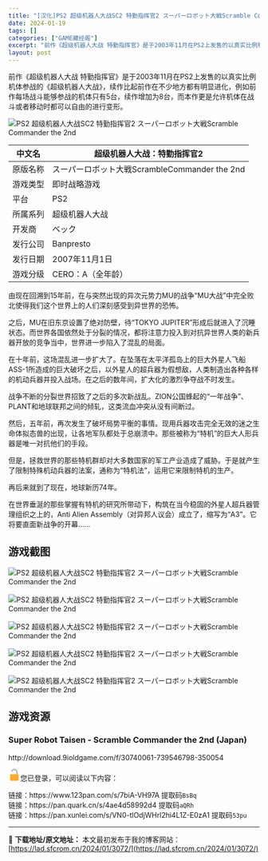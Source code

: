 ```yaml
---
title: "[汉化]PS2 超级机器人大战SC2 特勤指挥官2 スーパーロボット大戦Scramble Commander the 2nd 免费下载"
date: 2024-01-19
tags: []
categories: ["GAME藏经阁"]
excerpt: "前作《超级机器人大战 特勤指挥官》是于2003年11月在PS2上发售的以真实比例机体参战的《超级机器人大战》，续作比起前作在不少地方都有明显进化，例如前作每场战斗能够参战的机体只有5台，续作增加为8台，而本作更是允许机体在战斗或者移动时都可以自由的进行变形。中文名超级机器人大战：特勤指挥官2原版名称&hellip;"
layout: post
---
```


 <div><ul>   <ul>  </ul> </ul> </div><p>前作《超级机器人大战 特勤指挥官》是于2003年11月在PS2上发售的以真实比例机体参战的《超级机器人大战》，续作比起前作在不少地方都有明显进化，例如前作每场战斗能够参战的机体只有5台，续作增加为8台，而本作更是允许机体在战斗或者移动时都可以自由的进行变形。</p><p><img src="https://lad.sfcrom.cn/wp-content/uploads/2024/01/20240118_65a8cf90d9ac1.jpg" title="PS2 超级机器人大战SC2 特勤指挥官2 游戏封面" alt="PS2 超级机器人大战SC2 特勤指挥官2 スーパーロボット大戦Scramble Commander the 2nd" style="display:block; margin-left:auto; margin-right:auto;"></p><table><thead><tr><th>中文名</th><th>超级机器人大战：特勤指挥官2</th></tr></thead><tbody><tr><td>原版名称</td><td>スーパーロボット大戦ScrambleCommander the 2nd</td></tr><tr><td>游戏类型</td><td>即时战略游戏</td></tr><tr><td>平台</td><td>PS2</td></tr><tr><td>所属系列</td><td>超级机器人大战</td></tr><tr><td>开发商</td><td>ベック</td></tr><tr><td>发行公司</td><td>Banpresto</td></tr><tr><td>发行日期</td><td>2007年11月1日</td></tr><tr><td>游戏分级</td><td>CERO：A（全年龄）</td></tr></tbody></table><p>由现在回溯到15年前，在与突然出现的异次元势力MU的战争“MU大战”中完全败北使得我们这个世界上的人们深刻感受到异世界的恐怖。</p><p>之后，MU在旧东京设置了绝对防壁，待“TOKYO JUPITER”形成后就进入了沉睡状态。而世界各国依然处于分裂的情况，都将注意力投入到对抗异世界人类的新兵器开放的竞争当中，世界进一步陷入了混乱的局面。</p><p>在十年前，这场混乱进一步扩大了。在坠落在太平洋孤岛上的巨大外星人飞船ASS-1所造成的巨大破坏之后，以外星人的超兵器为假想敌，人类制造出各种各样的机动兵器并投入战场。在之后的数年间，扩大化的激烈争夺战不时发生。</p><p>战争不断的分裂世界招致了之后的多次新战乱。ZION公国蜂起的“一年战争”、PLANT和地球联邦之间的倾轧，这类流血冲突从没有间断过。</p><p>然后，五年前，再次发生了破坏局势平衡的事情。现用兵器攻击完全无效的迷之生命体拟态兽的出现，让各地军队都处于总崩溃中。那些被称为“特机”的巨大人形兵器是唯一对抗他们的手段。</p><p>但是，拯救世界的那些特机群却对大多数国家的军工产业造成了威胁。于是就产生了限制特殊机动兵器的法案，通称为“特机法”，运用它来限制特机的生产。</p><p>再后来就到了现在，地球新历74年。</p><p>在世界垂涎的那些掌握有特机的研究所带动下，构筑在当今稳固的外星人超兵器管理组织之上的，Anti Alien Assembly（对异邦人议会）成立了，缩写为“A3”。它将要直面新战争的开幕……</p><a name="ci_title0" ></a><h2>游戏截图</h2><p><img src="https://lad.sfcrom.cn/wp-content/uploads/2024/01/20240118_65a8d0888021e.jpg" title="PS2 超级机器人大战SC2游戏截图" alt="PS2 超级机器人大战SC2 特勤指挥官2 スーパーロボット大戦Scramble Commander the 2nd" style="display:block; margin-left:auto; margin-right:auto;"><br><img src="https://lad.sfcrom.cn/wp-content/uploads/2024/01/20240118_65a8d088aa9a4.jpg" title="PS2 超级机器人大战SC2游戏截图" alt="PS2 超级机器人大战SC2 特勤指挥官2 スーパーロボット大戦Scramble Commander the 2nd" style="display:block; margin-left:auto; margin-right:auto;"><br><img src="https://lad.sfcrom.cn/wp-content/uploads/2024/01/20240118_65a8d088cefb7.jpg" title="PS2 超级机器人大战SC2游戏截图" alt="PS2 超级机器人大战SC2 特勤指挥官2 スーパーロボット大戦Scramble Commander the 2nd" style="display:block; margin-left:auto; margin-right:auto;"><br><img src="https://lad.sfcrom.cn/wp-content/uploads/2024/01/20240118_65a8d0890400e.jpg" title="PS2 超级机器人大战SC2游戏截图" alt="PS2 超级机器人大战SC2 特勤指挥官2 スーパーロボット大戦Scramble Commander the 2nd" style="display:block; margin-left:auto; margin-right:auto;"><br><img src="https://lad.sfcrom.cn/wp-content/uploads/2024/01/20240118_65a8d0892b283.jpg" title="PS2 超级机器人大战SC2游戏截图" alt="PS2 超级机器人大战SC2 特勤指挥官2 スーパーロボット大戦Scramble Commander the 2nd" style="display:block; margin-left:auto; margin-right:auto;"></p><a name="ci_title1" ></a><h2>游戏资源</h2><a name="ci_title2" ></a><h3>Super Robot Taisen - Scramble Commander the 2nd (Japan)</h3><p>http://download.9ioldgame.com/f/30740061-739546798-350054</p><p><p><svg xmlns="http://www.w3.org/2000/svg" width="24" height="24" viewbox="0 0 36 36"><path fill="#AAB8C2" d="M18 0c-4.612 0-8.483 3.126-9.639 7.371l3.855 1.052A5.999 5.999 0 0 1 18 4a6 6 0 0 1 6 6v10h4V10c0-5.522-4.477-10-10-10"/><path fill="#FFAC33" d="M31 32a4 4 0 0 1-4 4H9a4 4 0 0 1-4-4V20a4 4 0 0 1 4-4h18a4 4 0 0 1 4 4z"/></svg><span>您已登录，可以阅读以下内容：</span></p> <div>链接：https://www.123pan.com/s/7biA-VH97A 提取码<code>BsBq</code><br>链接：https://pan.quark.cn/s/4ae4d58992d4 提取码<code>aQRh</code><br>链接：https://pan.xunlei.com/s/VN0-tlOdjWHrl2hi4L1Z-E0zA1 提取码<code>53pu</code><br></div></p> </div> 

---
📖 **下载地址/原文地址：** 本文最初发布于我的博客网站：[https://lad.sfcrom.cn/2024/01/3072/](https://lad.sfcrom.cn/2024/01/3072/)
